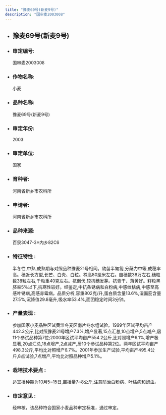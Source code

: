 ```yaml
---
title: "豫麦69号(新麦9号)"
description: "国审麦2003008"
---
```

* ## 豫麦69号(新麦9号)
* ###  审定编号:  
   国审麦2003008

*  ### 作物名称:  
   小麦

*   ###  品种名称: 
    豫麦69号(新麦9号)

*   ### 审定年份: 
    2003

*   ### 审定单位:  
    国家

*   ### 育种者:  
    河南省新乡市农科所

*   ### 申请者:  
    河南省新乡市农科所

*   ### 品种来源:  
    百泉3047-3×内乡82C6

*   ### 特征特性 : 
    半冬性,中熟,成熟期与对照品种豫麦21号相同。幼苗半匍匐,分蘖力中等,成穗率高。穗近长方型,长芒、白壳、白粒。株高80厘米左右。亩穗数38万左右,穗粒数38粒左右,千粒重40克左右。抗倒伏,较抗穗发芽。抗青干、落黄好。籽粒黑胚率5%以下,抗寒性较好。经鉴定,中抗条锈病和白粉病,中感纹枯病,中感至高感叶锈病,高感赤霉病。品质分析,容重802克/升,蛋白质含量13.6%,湿面筋含量27.5%,沉降值29.8毫升,吸水率53.4%,面团稳定时间3分钟。

*   ### 产量表现 : 
    参加国家小麦品种区试黄淮冬麦区南片冬水组试验。1999年区试平均亩产442.3公斤,比对照豫麦21号增产7.3%,增产显著,15点汇总,10点增产,5点减产,居11个参试品种第7位;2000年区试平均亩产554.2公斤,比对照增产6.1%,增产极显著,20点汇总,18点增产,2点减产,居10个参试品种第2位。两年区试平均亩产498.3公斤,平均比对照增产6.7%。2001年参加生产试验,平均亩产495.4公斤,8点试验,7点增产,平均比对照品种增产5.1%。

*   ### 栽培技术要点 : 
    适宜播种期为10月5~15日,亩播量7~8公斤,注意防治白粉病、叶枯病和蚜虫。

*   ### 审定意见 : 
    经审核，该品种符合国家小麦品种审定标准，通过审定。
